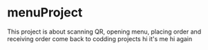# menuProject
This project is about scanning QR, opening menu, placing order and receiving order
come back to codding projects
hi it's me
hi again
